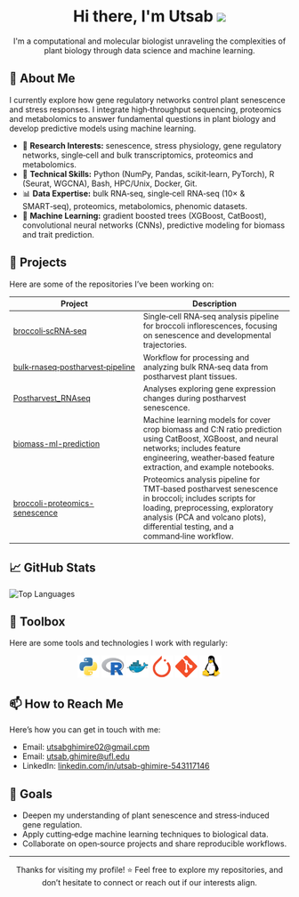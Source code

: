 <!-- GitHub Profile README -->

<h1 align="center">Hi there, I'm Utsab <img src="https://media.giphy.com/media/hvRJCLFzcasrR4ia7z/giphy.gif" width="30px"></h1>

<p align="center">
I'm a computational and molecular biologist unraveling the complexities of plant biology through data science and machine learning.
</p>

## 🌱 About Me

I currently explore how gene regulatory networks control plant senescence and stress responses. I integrate high‑throughput sequencing, proteomics and metabolomics to answer fundamental questions in plant biology and develop predictive models using machine learning.

- 🔬 **Research Interests:** senescence, stress physiology, gene regulatory networks, single‑cell and bulk transcriptomics, proteomics and metabolomics.
- 🧠 **Technical Skills:** Python (NumPy, Pandas, scikit‑learn, PyTorch), R (Seurat, WGCNA), Bash, HPC/Unix, Docker, Git.
- 📊 **Data Expertise:** bulk RNA‑seq, single‑cell RNA‑seq (10× & SMART‑seq), proteomics, metabolomics, phenomic datasets.
- 🤖 **Machine Learning:** gradient boosted trees (XGBoost, CatBoost), convolutional neural networks (CNNs), predictive modeling for biomass and trait prediction.

## 🚀 Projects

Here are some of the repositories I’ve been working on:

| Project | Description |
|--------|-------------|
| [broccoli‑scRNA‑seq](https://github.com/utsabghimire/broccoli-scRNA-seq) | Single‑cell RNA‑seq analysis pipeline for broccoli inflorescences, focusing on senescence and developmental trajectories. |
| [bulk‑rnaseq‑postharvest‑pipeline](https://github.com/utsabghimire/bulk-rnaseq-postharvest-pipeline) | Workflow for processing and analyzing bulk RNA‑seq data from postharvest plant tissues. |
| [Postharvest_RNAseq](https://github.com/utsabghimire/Postharvest_RNAseq) | Analyses exploring gene expression changes during postharvest senescence. |
| [biomass-ml-prediction](https://github.com/utsabghimire/biomass-ml-prediction) | Machine learning models for cover crop biomass and C:N ratio prediction using CatBoost, XGBoost, and neural networks; includes feature engineering, weather‑based feature extraction, and example notebooks. |
| [broccoli-proteomics-senescence](https://github.com/utsabghimire/broccoli-proteomics-senescence) | Proteomics analysis pipeline for TMT‑based postharvest senescence in broccoli; includes scripts for loading, preprocessing, exploratory analysis (PCA and volcano plots), differential testing, and a command‑line workflow. |

## 📈 GitHub Stats

  <img src="https://github-readme-stats.vercel.app/api/top-langs/?username=utsabghimire&layout=compact" alt="Top Languages" />
</p>

## 🧰 Toolbox

Here are some tools and technologies I work with regularly:

<p align="center">
  <img src="https://raw.githubusercontent.com/devicons/devicon/master/icons/python/python-original.svg" alt="Python" width="40" height="40"/>
  <img src="https://raw.githubusercontent.com/devicons/devicon/master/icons/r/r-original.svg" alt="R" width="40" height="40"/>
  <img src="https://raw.githubusercontent.com/devicons/devicon/master/icons/docker/docker-original.svg" alt="Docker" width="40" height="40"/>
  <img src="https://raw.githubusercontent.com/devicons/devicon/master/icons/pytorch/pytorch-original.svg" alt="PyTorch" width="40" height="40"/>
  <img src="https://raw.githubusercontent.com/devicons/devicon/master/icons/git/git-original.svg" alt="Git" width="40" height="40"/>
  <img src="https://raw.githubusercontent.com/devicons/devicon/master/icons/linux/linux-original.svg" alt="Linux" width="40" height="40"/>
</p>

## 📫 How to Reach Me

Here’s how you can get in touch with me:

- Email: [utsabghimire02@gmail.cpm](mailto:utsabghimire02@gmail.cpm)
- Email: [utsab.ghimire@ufl.edu](mailto:utsab.ghimire@ufl.edu)
- LinkedIn: [linkedin.com/in/utsab-ghimire-543117146](https://www.linkedin.com/in/utsab-ghimire-543117146)

## 🎯 Goals

- Deepen my understanding of plant senescence and stress‑induced gene regulation.
- Apply cutting‑edge machine learning techniques to biological data.
- Collaborate on open‑source projects and share reproducible workflows.

---

<p align="center">
  Thanks for visiting my profile! ⭐ Feel free to explore my repositories, and don’t hesitate to connect or reach out if our interests align.
</p>
